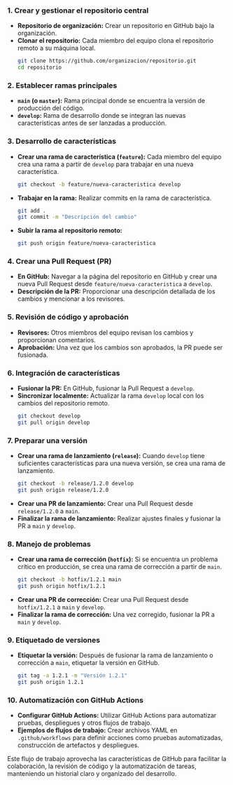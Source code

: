 
### 1. **Crear y gestionar el repositorio central**
- **Repositorio de organización:** Crear un repositorio en GitHub bajo la organización.
- **Clonar el repositorio:** Cada miembro del equipo clona el repositorio remoto a su máquina local.
  ```sh
  git clone https://github.com/organizacion/repositorio.git
  cd repositorio
  ```

### 2. **Establecer ramas principales**
- **`main` (o `master`):** Rama principal donde se encuentra la versión de producción del código.
- **`develop`:** Rama de desarrollo donde se integran las nuevas características antes de ser lanzadas a producción.

### 3. **Desarrollo de características**
- **Crear una rama de característica (`feature`):** Cada miembro del equipo crea una rama a partir de `develop` para trabajar en una nueva característica.
  ```sh
  git checkout -b feature/nueva-caracteristica develop
  ```
- **Trabajar en la rama:** Realizar commits en la rama de característica.
  ```sh
  git add .
  git commit -m "Descripción del cambio"
  ```
- **Subir la rama al repositorio remoto:**
  ```sh
  git push origin feature/nueva-caracteristica
  ```

### 4. **Crear una Pull Request (PR)**
- **En GitHub:** Navegar a la página del repositorio en GitHub y crear una nueva Pull Request desde `feature/nueva-caracteristica` a `develop`.
- **Descripción de la PR:** Proporcionar una descripción detallada de los cambios y mencionar a los revisores.

### 5. **Revisión de código y aprobación**
- **Revisores:** Otros miembros del equipo revisan los cambios y proporcionan comentarios.
- **Aprobación:** Una vez que los cambios son aprobados, la PR puede ser fusionada.

### 6. **Integración de características**
- **Fusionar la PR:** En GitHub, fusionar la Pull Request a `develop`.
- **Sincronizar localmente:** Actualizar la rama `develop` local con los cambios del repositorio remoto.
  ```sh
  git checkout develop
  git pull origin develop
  ```

### 7. **Preparar una versión**
- **Crear una rama de lanzamiento (`release`):** Cuando `develop` tiene suficientes características para una nueva versión, se crea una rama de lanzamiento.
  ```sh
  git checkout -b release/1.2.0 develop
  git push origin release/1.2.0
  ```
- **Crear una PR de lanzamiento:** Crear una Pull Request desde `release/1.2.0` a `main`.
- **Finalizar la rama de lanzamiento:** Realizar ajustes finales y fusionar la PR a `main` y `develop`.

### 8. **Manejo de problemas**
- **Crear una rama de corrección (`hotfix`):** Si se encuentra un problema crítico en producción, se crea una rama de corrección a partir de `main`.
  ```sh
  git checkout -b hotfix/1.2.1 main
  git push origin hotfix/1.2.1
  ```
- **Crear una PR de corrección:** Crear una Pull Request desde `hotfix/1.2.1` a `main` y `develop`.
- **Finalizar la rama de corrección:** Una vez corregido, fusionar la PR a `main` y `develop`.

### 9. **Etiquetado de versiones**
- **Etiquetar la versión:** Después de fusionar la rama de lanzamiento o corrección a `main`, etiquetar la versión en GitHub.
  ```sh
  git tag -a 1.2.1 -m "Versión 1.2.1"
  git push origin 1.2.1
  ```

### 10. **Automatización con GitHub Actions**
- **Configurar GitHub Actions:** Utilizar GitHub Actions para automatizar pruebas, despliegues y otros flujos de trabajo.
- **Ejemplos de flujos de trabajo:** Crear archivos YAML en `.github/workflows` para definir acciones como pruebas automatizadas, construcción de artefactos y despliegues.

Este flujo de trabajo aprovecha las características de GitHub para facilitar la colaboración, la revisión de código y la automatización de tareas, manteniendo un historial claro y organizado del desarrollo.
<!--

**Here are some ideas to get you started:**

🙋‍♀️ A short introduction - what is your organization all about?
🌈 Contribution guidelines - how can the community get involved?
👩‍💻 Useful resources - where can the community find your docs? Is there anything else the community should know?
🍿 Fun facts - what does your team eat for breakfast?
🧙 Remember, you can do mighty things with the power of [Markdown](https://docs.github.com/github/writing-on-github/getting-started-with-writing-and-formatting-on-github/basic-writing-and-formatting-syntax)
-->
